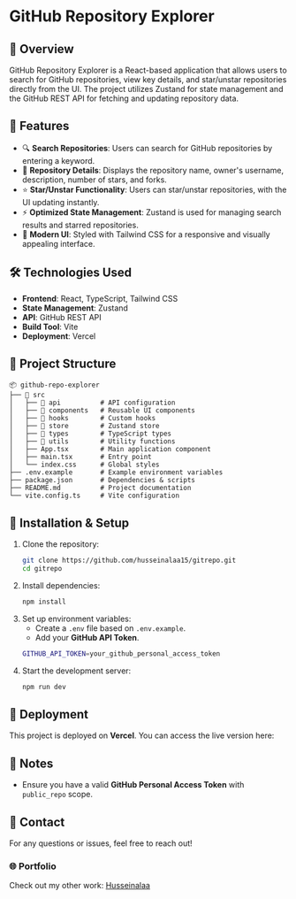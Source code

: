 # GitHub Repository Explorer

## 📌 Overview

GitHub Repository Explorer is a React-based application that allows users to search for GitHub repositories, view key details, and star/unstar repositories directly from the UI. The project utilizes Zustand for state management and the GitHub REST API for fetching and updating repository data.

## 🚀 Features

- 🔍 **Search Repositories**: Users can search for GitHub repositories by entering a keyword.
- 📄 **Repository Details**: Displays the repository name, owner's username, description, number of stars, and forks.
- ⭐ **Star/Unstar Functionality**: Users can star/unstar repositories, with the UI updating instantly.
- ⚡ **Optimized State Management**: Zustand is used for managing search results and starred repositories.
- 🎨 **Modern UI**: Styled with Tailwind CSS for a responsive and visually appealing interface.

## 🛠️ Technologies Used

- **Frontend**: React, TypeScript, Tailwind CSS
- **State Management**: Zustand
- **API**: GitHub REST API
- **Build Tool**: Vite
- **Deployment**: Vercel

## 📂 Project Structure

```
📦 github-repo-explorer
├── 📁 src
│   ├── 📁 api          # API configuration
│   ├── 📁 components   # Reusable UI components
│   ├── 📁 hooks        # Custom hooks
│   ├── 📁 store        # Zustand store
│   ├── 📁 types        # TypeScript types
│   ├── 📁 utils        # Utility functions
│   ├── App.tsx        # Main application component
│   ├── main.tsx       # Entry point
│   └── index.css      # Global styles
├── .env.example       # Example environment variables
├── package.json       # Dependencies & scripts
├── README.md          # Project documentation
└── vite.config.ts     # Vite configuration
```

## 🔧 Installation & Setup

1. Clone the repository:
   ```sh
   git clone https://github.com/husseinalaa15/gitrepo.git
   cd gitrepo
   ```
2. Install dependencies:
   ```sh
   npm install
   ```
3. Set up environment variables:
   - Create a `.env` file based on `.env.example`.
   - Add your **GitHub API Token**.
   ```sh
   GITHUB_API_TOKEN=your_github_personal_access_token
   ```
4. Start the development server:
   ```sh
   npm run dev
   ```

## 🚀 Deployment

This project is deployed on **Vercel**. You can access the live version here:

## 📌 Notes

- Ensure you have a valid **GitHub Personal Access Token** with `public_repo` scope.

## 🤝 Contact

For any questions or issues, feel free to reach out!

### 🌐 Portfolio

Check out my other work: [Husseinalaa](https://husseinalaa.com)
